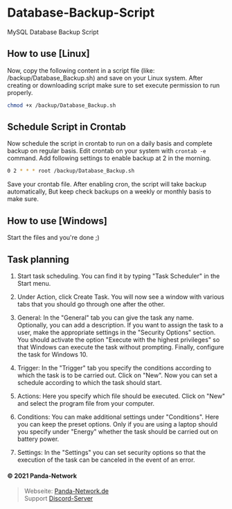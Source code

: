 # Database-Backup-Script

MySQL Database Backup Script

## How to use [Linux]

Now, copy the following content in a script file (like: /backup/Database_Backup.sh) and save on your Linux system.
After creating or downloading script make sure to set execute permission to run properly.

```bash
chmod +x /backup/Database_Backup.sh
```

## Schedule Script in Crontab

Now schedule the script in crontab to run on a daily basis and complete backup on regular basis. Edit crontab on your system with `crontab -e` command. Add following settings to enable backup at 2 in the morning.

```bash
0 2 * * * root /backup/Database_Backup.sh
```

Save your crontab file. After enabling cron, the script will take backup automatically, But keep check backups on a weekly or monthly basis to make sure.

## How to use [Windows]

Start the files and you're done ;)

## Task planning

1. Start task scheduling. You can find it by typing "Task Scheduler" in the Start menu.

2. Under Action, click Create Task. You will now see a window with various tabs that you should go through one after the other.

3. General: In the "General" tab you can give the task any name. Optionally, you can add a description. If you want to assign the task to a user, make the appropriate settings in the "Security Options" section. You should activate the option "Execute with the highest privileges" so that Windows can execute the task without prompting. Finally, configure the task for Windows 10.

4. Trigger: In the "Trigger" tab you specify the conditions according to which the task is to be carried out. Click on "New". Now you can set a schedule according to which the task should start.

5. Actions: Here you specify which file should be executed. Click on "New" and select the program file from your computer.

6. Conditions: You can make additional settings under "Conditions". Here you can keep the preset options. Only if you are using a laptop should you specify under "Energy" whether the task should be carried out on battery power.

7. Settings: In the "Settings" you can set security options so that the execution of the task can be canceled in the event of an error.

#### © 2021 Panda-Network
> Webseite: [Panda-Network.de](https://panda-network.de) \
> Support [Discord-Server](https://discord.gg/z8ScRvf)
